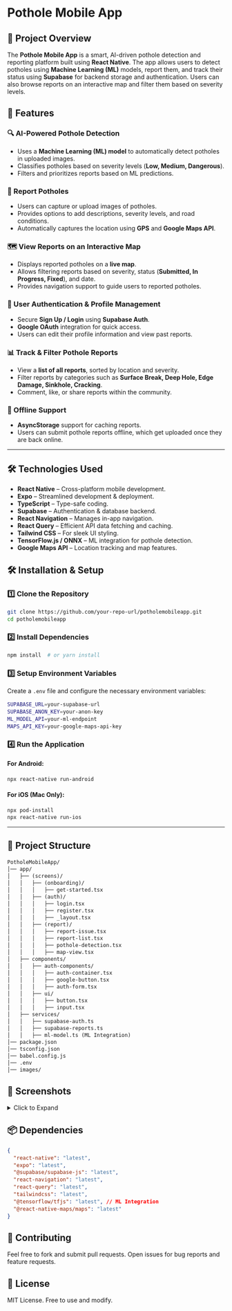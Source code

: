 # Pothole Mobile App

## 📌 Project Overview

The **Pothole Mobile App** is a smart, AI-driven pothole detection and reporting platform built using **React Native**. The app allows users to detect potholes using **Machine Learning (ML)** models, report them, and track their status using **Supabase** for backend storage and authentication. Users can also browse reports on an interactive map and filter them based on severity levels.

## 🚀 Features

### 🔍 AI-Powered Pothole Detection

- Uses a **Machine Learning (ML) model** to automatically detect potholes in uploaded images.
- Classifies potholes based on severity levels (**Low, Medium, Dangerous**).
- Filters and prioritizes reports based on ML predictions.

### 📸 Report Potholes

- Users can capture or upload images of potholes.
- Provides options to add descriptions, severity levels, and road conditions.
- Automatically captures the location using **GPS** and **Google Maps API**.

### 🗺️ View Reports on an Interactive Map

- Displays reported potholes on a **live map**.
- Allows filtering reports based on severity, status (**Submitted, In Progress, Fixed**), and date.
- Provides navigation support to guide users to reported potholes.

### 🔐 User Authentication & Profile Management

- Secure **Sign Up / Login** using **Supabase Auth**.
- **Google OAuth** integration for quick access.
- Users can edit their profile information and view past reports.

### 📊 Track & Filter Pothole Reports

- View a **list of all reports**, sorted by location and severity.
- Filter reports by categories such as **Surface Break, Deep Hole, Edge Damage, Sinkhole, Cracking**.
- Comment, like, or share reports within the community.

### 🔄 Offline Support

- **AsyncStorage** support for caching reports.
- Users can submit pothole reports offline, which get uploaded once they are back online.

---

## 🛠 Technologies Used

- **React Native** – Cross-platform mobile development.
- **Expo** – Streamlined development & deployment.
- **TypeScript** – Type-safe coding.
- **Supabase** – Authentication & database backend.
- **React Navigation** – Manages in-app navigation.
- **React Query** – Efficient API data fetching and caching.
- **Tailwind CSS** – For sleek UI styling.
- **TensorFlow.js / ONNX** – ML integration for pothole detection.
- **Google Maps API** – Location tracking and map features.

## 🛠 Installation & Setup

### 1️⃣ Clone the Repository

```sh
git clone https://github.com/your-repo-url/potholemobileapp.git
cd potholemobileapp
```

### 2️⃣ Install Dependencies

```sh
npm install  # or yarn install
```

### 3️⃣ Setup Environment Variables

Create a `.env` file and configure the necessary environment variables:

```sh
SUPABASE_URL=your-supabase-url
SUPABASE_ANON_KEY=your-anon-key
ML_MODEL_API=your-ml-endpoint
MAPS_API_KEY=your-google-maps-api-key
```

### 4️⃣ Run the Application

#### For Android:

```sh
npx react-native run-android
```

#### For iOS (Mac Only):

```sh
npx pod-install
npx react-native run-ios
```

---

## 📂 Project Structure

```
PotholeMobileApp/
│── app/
│   ├── (screens)/
│   │   ├── (onboarding)/
│   │   │   ├── get-started.tsx
│   │   ├── (auth)/
│   │   │   ├── login.tsx
│   │   │   ├── register.tsx
│   │   │   ├── _layout.tsx
│   │   ├── (report)/
│   │   │   ├── report-issue.tsx
│   │   │   ├── report-list.tsx
│   │   │   ├── pothole-detection.tsx
│   │   │   ├── map-view.tsx
│   ├── components/
│   │   ├── auth-components/
│   │   │   ├── auth-container.tsx
│   │   │   ├── google-button.tsx
│   │   │   ├── auth-form.tsx
│   │   ├── ui/
│   │   │   ├── button.tsx
│   │   │   ├── input.tsx
│   ├── services/
│   │   ├── supabase-auth.ts
│   │   ├── supabase-reports.ts
│   │   ├── ml-model.ts (ML Integration)
│── package.json
│── tsconfig.json
│── babel.config.js
│── .env
│── images/
```

## 📱 Screenshots

<details>
  <summary>Click to Expand</summary>

### Onboarding

<img src="potholemobileapp/images/3.png" width="200">

### Authentication

<img src="potholemobileapp/images/2.png" width="200"> <img src="potholemobileapp/images/1.png" width="200">

### Pothole Detection & Reporting

<img src="potholemobileapp/images/4.png" width="200"> <img src="potholemobileapp/images/5.png" width="200"> <img src="potholemobileapp/images/6.png" width="200">

### Profile Management

<img src="potholemobileapp/images/7.png" width="200">

### Map & Tracking

<img src="potholemobileapp/images/8.png" width="200"> <img src="potholemobileapp/images/9.png" width="200">

</details>

## 📦 Dependencies

```json
{
  "react-native": "latest",
  "expo": "latest",
  "@supabase/supabase-js": "latest",
  "react-navigation": "latest",
  "react-query": "latest",
  "tailwindcss": "latest",
  "@tensorflow/tfjs": "latest", // ML Integration
  "@react-native-maps/maps": "latest"
}
```

## 🔗 Contributing

Feel free to fork and submit pull requests. Open issues for bug reports and feature requests.

## 📜 License

MIT License. Free to use and modify.
